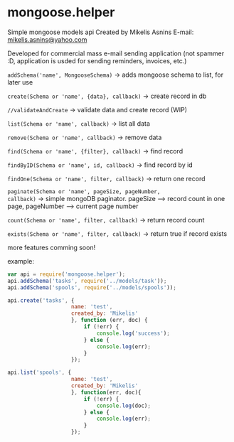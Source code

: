 mongoose.helper
===============

Simple mongoose models api
Created by Mikelis Asnins
E-mail: mikelis.asnins@yahoo.com

Developed for commercial mass e-mail sending application (not spammer :D, application is usded for sending reminders, invoices, etc.)

<code>addSchema('name', MongooseSchema)</code> -> adds mongoose schema to list, for later use

<code>create(Schema or 'name', {data}, callback)</code> -> create record in db

<code>//validateAndCreate</code> -> validate data and create record (WIP)

<code>list(Schema or 'name', callback)</code> -> list all data

<code>remove(Schema or 'name', callback)</code> -> remove data

<code>find(Schema or 'name', {filter}, callback)</code> -> find record

<code>findByID(Schema or 'name', id, callback)</code> -> find record by id

<code>findOne(Schema or 'name', filter, callback)</code> -> return one record

<code>paginate(Schema or 'name', pageSize, pageNumber, callback)</code> -> simple mongoDB paginator.
  pageSize --> record count in one page,
	pageNumber --> current page number

<code>count(Schema or 'name', filter, callback)</code> -> return record count

<code>exists(Schema or 'name', filter, callback)</code> -> return true if record exists


more features comming soon!

example:
```js
var api = require('mongoose.helper');
api.addSchema('tasks', require('../models/task'));
api.addSchema('spools', require('../models/spools'));

api.create('tasks', {
					name: 'test',
					created_by: 'Mikelis'
					}, function (err, doc) {
						if (!err) {
							console.log('success');
						} else {
							console.log(err);
						}
					});

api.list('spools', {
					name: 'test',
					created_by: 'Mikelis'
					}, function(err, doc){
						if (!err) {
							console.log(doc);
						} else {
							console.log(err);
						}
					});
```